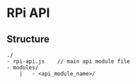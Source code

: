 # RPi API

## Structure

```
./
- rpi-api.js    // main api module file
- modules/
    |   - <api_module_name>/
```
